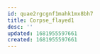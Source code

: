 ```yaml
---
id: quae2rgcgnf1mahk1mx8bh7
title: Corpse_flayed1
desc: ''
updated: 1681955597661
created: 1681955597661
---
```

